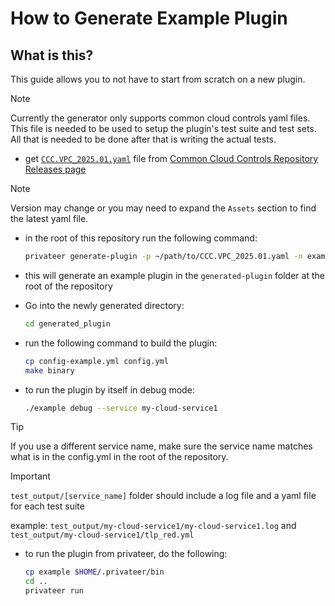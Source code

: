 # How to Generate Example Plugin

## What is this?

This guide allows you to not have to start from scratch on a new plugin.

> [!NOTE]
> Currently the generator only supports common cloud controls yaml files. This file is needed to be used to setup the plugin's test suite and test sets.  All that is needed to be done after that is writing the actual tests.

- get [`CCC.VPC_2025.01.yaml`](https://github.com/finos/common-cloud-controls/releases/download/v2025.01.VPC-rc/CCC.VPC_2025.01.yaml) file from [Common Cloud Controls Repository Releases page](https://github.com/finos/common-cloud-controls/releases)

> [!NOTE]
> Version may change or you may need to expand the `Assets` section to find the latest yaml file.

- in the root of this repository run the following command:

    ```bash
    privateer generate-plugin -p ~/path/to/CCC.VPC_2025.01.yaml -n example
    ```

- this will generate an example plugin in the `generated-plugin` folder at the root of the repository
- Go into the newly generated directory:

    ```bash
    cd generated_plugin
    ```

- run the following command to build the plugin:

    ```bash
    cp config-example.yml config.yml
    make binary
    ```

- to run the plugin by itself in debug mode:

    ```bash
    ./example debug --service my-cloud-service1
    ```

> [!TIP]
> If you use a different service name, make sure the service name matches what is in the config.yml in the root of the repository.

> [!IMPORTANT]
> `test_output/[service_name]` folder should include a log file and a yaml file for each test suite
>
> example: `test_output/my-cloud-service1/my-cloud-service1.log` and `test_output/my-cloud-service1/tlp_red.yml`

- to run the plugin from privateer, do the following:

    ```bash
    cp example $HOME/.privateer/bin
    cd ..
    privateer run
    ```
